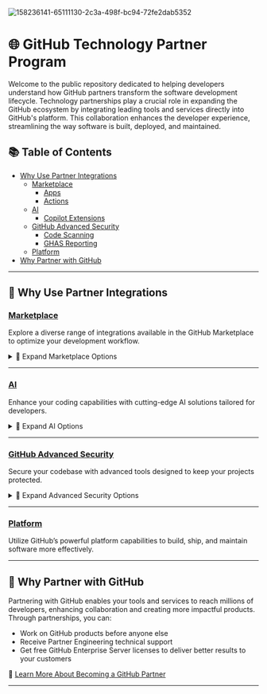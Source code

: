 ![158236141-65111130-2c3a-498f-bc94-72fe2dab5352](https://user-images.githubusercontent.com/54083068/158707540-7e08b789-475d-4a3f-800a-c0197412cf53.png)

# 🌐 GitHub Technology Partner Program

Welcome to the public repository dedicated to helping developers understand how GitHub partners transform the software development lifecycle. Technology partnerships play a crucial role in expanding the GitHub ecosystem by integrating leading tools and services directly into GitHub's platform. This collaboration enhances the developer experience, streamlining the way software is built, deployed, and maintained.

## 📚 Table of Contents
- [Why Use Partner Integrations](#why-use-partner-integrations)
  - [Marketplace](#marketplace)
    - [Apps](#apps)
    - [Actions](#actions)
  - [AI](#ai)
    - [Copilot Extensions](#copilot-extensions)
  - [GitHub Advanced Security](#github-advanced-security)
    - [Code Scanning](#code-scanning)
    - [GHAS Reporting](#ghas-reporting)
  - [Platform](#platform)
- [Why Partner with GitHub](#why-partner-with-github)

---

## 🚀 Why Use Partner Integrations

### [Marketplace](https://github.com/marketplace)
Explore a diverse range of integrations available in the GitHub Marketplace to optimize your development workflow.

<details>
<summary>🔽 Expand Marketplace Options</summary>

#### [Apps](https://github.com/marketplace?type=apps)
Integrate your favorite developer tools directly into GitHub to automate tasks, enhance productivity, and improve code quality.

#### [Actions](https://github.com/marketplace?type=actions)
Simplify your CI/CD pipelines and automate your workflows using GitHub Actions.

</details>

---

### [AI](#)
Enhance your coding capabilities with cutting-edge AI solutions tailored for developers.

<details>
<summary>🔽 Expand AI Options</summary>

#### [Copilot Extensions](https://github.com/features/copilot)
Boost your productivity with GitHub Copilot and its extensions, turning natural language prompts into coding suggestions seamlessly.

</details>

---

### [GitHub Advanced Security](https://github.com/features/security)
Secure your codebase with advanced tools designed to keep your projects protected.

<details>
<summary>🔽 Expand Advanced Security Options</summary>

#### [Code Scanning](https://docs.github.com/en/code-security/code-scanning)
Identify vulnerabilities in your code during the development process to prevent potential security risks.

#### [GHAS Reporting](https://github.com/features/security)
Access comprehensive reporting tools that help you maintain compliance and improve your security posture.

</details>

---

### [Platform](https://github.com/features)
Utilize GitHub’s powerful platform capabilities to build, ship, and maintain software more effectively.

---

## 🤝 Why Partner with GitHub
Partnering with GitHub enables your tools and services to reach millions of developers, enhancing collaboration and creating more impactful products. Through partnerships, you can:

- Work on GitHub products before anyone else
- Receive Partner Engineering technical support 
- Get free GitHub Enterprise Server licenses to deliver better results to your customers

🔗 [Learn More About Becoming a GitHub Partner](https://partner.github.com/)

---


